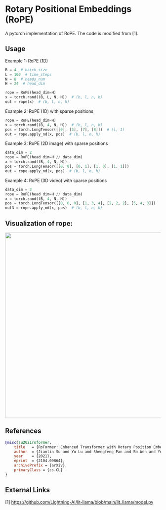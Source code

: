 # Rotary Positional Embeddings (RoPE)

A pytorch implementation of RoPE. The code is modified from [1].

## Usage

Example 1: RoPE (1D)

```python
B = 4  # batch_size
L = 100  # time_steps
N = 8  # heads_num
H = 24  # head_dim

rope = RoPE(head_dim=H)
x = torch.rand((B, L, N, H))  # (b, l, n, h)
out = rope(x)  # (b, l, n, h)
```

Example 2: RoPE (1D) with sparse positions

```python
rope = RoPE(head_dim=H)
x = torch.rand((B, 4, N, H))  # (b, l, n, h)
pos = torch.LongTensor([[0], [3], [7], [8]])  # (l, 1)
out = rope.apply_nd(x, pos)  # (b, l, n, h)
```

Example 3: RoPE (2D image) with sparse positions

```python
data_dim = 2
rope = RoPE(head_dim=H // data_dim)
x = torch.rand((B, 4, N, H))
pos = torch.LongTensor([[0, 0], [0, 1], [1, 0], [1, 1]])
out = rope.apply_nd(x, pos)  # (b, l, n, h)
```

Example 4: RoPE (3D video) with sparse positions

```python
data_dim = 3
rope = RoPE(head_dim=H // data_dim)
x = torch.rand((B, 4, N, H))
pos = torch.LongTensor([[0, 0, 0], [1, 3, 4], [2, 2, 2], [5, 4, 3]])
out3 = rope.apply_nd(x, pos)  # (b, l, n, h)
```

## Visualization of rope:

<img src="https://github.com/user-attachments/assets/99c28921-267d-477b-8785-de6a5afa3079" width="600">

## References

```bibtex
@misc{su2021roformer,
    title   = {RoFormer: Enhanced Transformer with Rotary Position Embedding}, 
    author  = {Jianlin Su and Yu Lu and Shengfeng Pan and Bo Wen and Yunfeng Liu},
    year    = {2021},
    eprint  = {2104.09864},
    archivePrefix = {arXiv},
    primaryClass = {cs.CL}
}
```

## External Links

[1] https://github.com/Lightning-AI/lit-llama/blob/main/lit_llama/model.py

